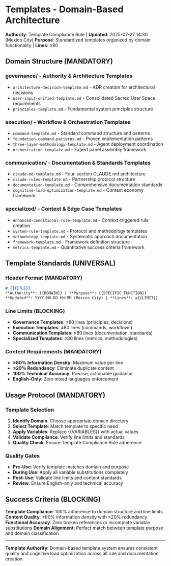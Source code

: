# Templates - Domain-Based Architecture

**Authority**: Template Compliance Rule | **Updated**: 2025-07-27 14:30 (Mexico City)
**Purpose**: Standardized templates organized by domain functionality | **Lines**: ≤80

## Domain Structure (MANDATORY)

### governance/ - Authority & Architecture Templates
- `architecture-decision-template.md` - ADR creation for architectural decisions
- `user-input-unified-template.md` - Consolidated Sacred User Space requirements
- `principles-template.md` - Fundamental system principles structure

### execution/ - Workflow & Orchestration Templates
- `command-template.md` - Standard command structure and patterns
- `foundation-command-patterns.md` - Proven implementation patterns
- `three-layer-methodology-template.md` - Agent deployment coordination
- `orchestration-template.md` - Expert panel assembly framework

### communication/ - Documentation & Standards Templates
- `claude-md-template.md` - Four-section CLAUDE.md architecture
- `claude-rules-template.md` - Partnership protocol structure
- `documentation-template.md` - Comprehensive documentation standards
- `cognitive-load-optimization-template.md` - Context economy framework

### specialized/ - Context & Edge Case Templates
- `enhanced-conditional-rule-template.md` - Context-triggered rule creation
- `system-rule-template.md` - Protocol and methodology templates
- `methodology-template.md` - Systematic approach documentation
- `framework-template.md` - Framework definition structure
- `metrics-template.md` - Quantitative success criteria framework

## Template Standards (UNIVERSAL)

### Header Format (MANDATORY)
```markdown
# {{TITLE}}
**Authority**: {{DOMAIN}} | **Purpose**: {{SPECIFIC_FUNCTION}}
**Updated**: YYYY-MM-DD HH:MM (Mexico City) | **Lines**: ≤{{LIMIT}}
```

### Line Limits (BLOCKING)
- **Governance Templates**: ≤80 lines (principles, decisions)
- **Execution Templates**: ≤80 lines (commands, workflows)
- **Communication Templates**: ≤80 lines (documentation, standards)
- **Specialized Templates**: ≤80 lines (metrics, methodologies)

### Content Requirements (MANDATORY)
- **≥80% Information Density**: Maximum value per line
- **≤20% Redundancy**: Eliminate duplicate content
- **100% Technical Accuracy**: Precise, actionable guidance
- **English-Only**: Zero mixed languages enforcement

## Usage Protocol (MANDATORY)

### Template Selection
1. **Identify Domain**: Choose appropriate domain directory
2. **Select Template**: Match template to specific need
3. **Apply Variables**: Replace {{VARIABLES}} with actual values
4. **Validate Compliance**: Verify line limits and standards
5. **Quality Check**: Ensure Template Compliance Rule adherence

### Quality Gates
- **Pre-Use**: Verify template matches domain and purpose
- **During Use**: Apply all variable substitutions completely
- **Post-Use**: Validate line limits and content standards
- **Review**: Ensure English-only and technical accuracy

## Success Criteria (BLOCKING)
**Template Compliance**: 100% adherence to domain structure and line limits
**Content Quality**: ≥80% information density with ≤20% redundancy
**Functional Accuracy**: Zero broken references or incomplete variable substitutions
**Domain Alignment**: Perfect match between template purpose and domain classification

---

**Template Authority**: Domain-based template system ensures consistent quality and cognitive load optimization across all rule and documentation creation